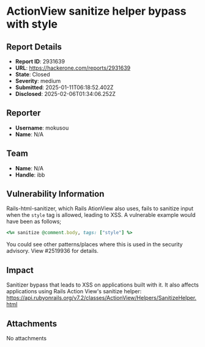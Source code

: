 # ActionView sanitize helper bypass with style

## Report Details
- **Report ID**: 2931639
- **URL**: https://hackerone.com/reports/2931639
- **State**: Closed
- **Severity**: medium
- **Submitted**: 2025-01-11T06:18:52.402Z
- **Disclosed**: 2025-02-06T01:34:06.252Z

## Reporter
- **Username**: mokusou
- **Name**: N/A

## Team
- **Name**: N/A
- **Handle**: ibb

## Vulnerability Information
Rails-html-sanitizer, which Rails AtionView also uses, fails to sanitize input when the `style` tag is allowed, leading to XSS.
A vulnerable example would have been as follows;
```ruby
<%= sanitize @comment.body, tags: ["style"] %>
```

You could see other patterns/places where this is used in the security advisory.
View #2519936 for details.

## Impact

Sanitizer bypass that leads to XSS on applications built with it.
It also affects applications using Rails Action View's sanitize helper: https://api.rubyonrails.org/v7.2/classes/ActionView/Helpers/SanitizeHelper.html

## Attachments
No attachments
